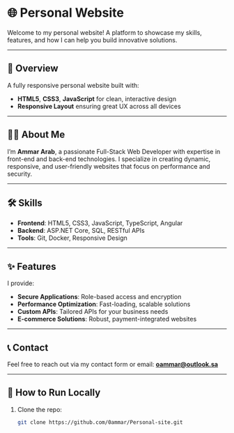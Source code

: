 # 🌐 Personal Website

Welcome to my personal website! A platform to showcase my skills, features, and how I can help you build innovative solutions.

---

## 📄 Overview

A fully responsive personal website built with:
- **HTML5**, **CSS3**, **JavaScript** for clean, interactive design
- **Responsive Layout** ensuring great UX across all devices

---

## 🧑‍💻 About Me

I’m **Ammar Arab**, a passionate Full-Stack Web Developer with expertise in front-end and back-end technologies. I specialize in creating dynamic, responsive, and user-friendly websites that focus on performance and security.

---

## 🛠 Skills

- **Frontend**: HTML5, CSS3, JavaScript, TypeScript, Angular
- **Backend**: ASP.NET Core, SQL, RESTful APIs
- **Tools**: Git, Docker, Responsive Design

---

## ✨ Features

I provide:
- **Secure Applications**: Role-based access and encryption
- **Performance Optimization**: Fast-loading, scalable solutions
- **Custom APIs**: Tailored APIs for your business needs
- **E-commerce Solutions**: Robust, payment-integrated websites

---

## 📞 Contact

Feel free to reach out via my contact form or email: **oammar@outlook.sa**

---

## 🚀 How to Run Locally

1. Clone the repo:
   ```bash
   git clone https://github.com/0ammar/Personal-site.git

